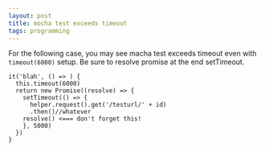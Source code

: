 ```yaml
---
layout: post
title: mocha test exceeds timeout
tags: programming
---
```

For the following case, you may see macha test exceeds timeout even with `timeout(6000)` setup.
Be sure to resolve promise at the end setTimeout.
~~~
it('blah', () => ) {
  this.timeout(6000)
  return new Promise((resolve) => {
    setTimeout(() => {
      helper.request().get('/testurl/' + id)
      .then()//whatever
    resolve() <=== don't forget this!
    }, 5000)
  })
}
~~~
